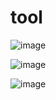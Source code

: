 # tool

![image](https://github.com/user-attachments/assets/b077d2f6-eb3b-4d13-a61f-9307dce1f97f)

![image](https://github.com/user-attachments/assets/77d7b87d-347e-4994-b5df-e1aa26c1e52f)

![image](https://github.com/user-attachments/assets/e08058dd-9430-4694-978c-4ca822ff6825)
